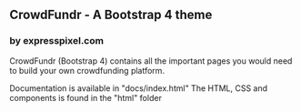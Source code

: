 ## CrowdFundr - A Bootstrap 4 theme
### by expresspixel.com

CrowdFundr (Bootstrap 4) contains all the important pages you would need to build your own crowdfunding platform.

Documentation is available in "docs/index.html"
The HTML, CSS and components is found in the "html" folder